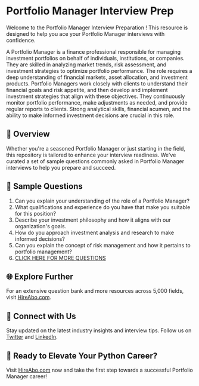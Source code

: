 # Portfolio Manager Interview Prep

Welcome to the Portfolio Manager Interview Preparation ! This resource is designed to help you ace your Portfolio Manager interviews with confidence.

A Portfolio Manager is a finance professional responsible for managing investment portfolios on behalf of individuals, institutions, or companies. They are skilled in analyzing market trends, risk assessment, and investment strategies to optimize portfolio performance. The role requires a deep understanding of financial markets, asset allocation, and investment products. Portfolio Managers work closely with clients to understand their financial goals and risk appetite, and then develop and implement investment strategies that align with these objectives. They continuously monitor portfolio performance, make adjustments as needed, and provide regular reports to clients. Strong analytical skills, financial acumen, and the ability to make informed investment decisions are crucial in this role.

## 🚀 Overview

Whether you're a seasoned Portfolio Manager or just starting in the field, this repository is tailored to enhance your interview readiness. We've curated a set of sample questions commonly asked in Portfolio Manager interviews to help you prepare and succeed.

## 📝 Sample Questions

1. Can you explain your understanding of the role of a Portfolio Manager?
2. What qualifications and experience do you have that make you suitable for this position?
3. Describe your investment philosophy and how it aligns with our organization's goals.
4. How do you approach investment analysis and research to make informed decisions?
5. Can you explain the concept of risk management and how it pertains to portfolio management?
6. [CLICK HERE FOR MORE QUESTIONS](https://hireabo.com/job/1_2_3/Portfolio%20Manager)

## 🌐 Explore Further

For an extensive question bank and more resources across 5,000 fields, visit [HireAbo.com](https://www.hireabo.com).

## 📱 Connect with Us

Stay updated on the latest industry insights and interview tips. Follow us on [Twitter](https://twitter.com/hireabo) and [LinkedIn](https://www.linkedin.com/in/hire-abo-3609972a8/).

## 🚀 Ready to Elevate Your Python Career?

Visit [HireAbo.com](https://www.hireabo.com) now and take the first step towards a successful Portfolio Manager career!